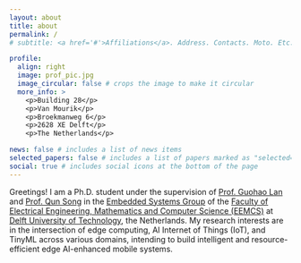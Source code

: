 ```yaml
---
layout: about
title: about
permalink: /
# subtitle: <a href='#'>Affiliations</a>. Address. Contacts. Moto. Etc.

profile:
  align: right
  image: prof_pic.jpg
  image_circular: false # crops the image to make it circular
  more_info: >
    <p>Building 28</p>
    <p>Van Mourik</p>
    <p>Broekmanweg 6</p>
    <p>2628 XE Delft</p>
    <p>The Netherlands</p>

news: false # includes a list of news items
selected_papers: false # includes a list of papers marked as "selected={true}"
social: true # includes social icons at the bottom of the page
---
```

Greetings! I am a Ph.D. student under the supervision of [Prof. Guohao Lan](https://guohao.netlify.app/) and [Prof. Qun Song](https://song-qun.github.io/) in the [Embedded Systems Group](https://www.tudelft.nl/ewi/over-de-faculteit/afdelingen/software-technology/embedded-systems) of the [Faculty of Electrical Engineering, Mathematics and Computer Science (EEMCS)](https://www.tudelft.nl/en/eemcs/the-faculty/departments/software-technology) at [Delft University of Technology](https://www.tudelft.nl/en/), the Netherlands. My research interests are in the intersection of edge computing, AI Internet of Things (IoT), and TinyML across various domains, intending to build intelligent and resource-efficient edge AI-enhanced mobile systems.

<!--Write your biography here. Tell the world about yourself. Link to your favorite [subreddit](http://reddit.com). You can put a picture in, too. The code is already in, just name your picture `prof_pic.jpg` and put it in the `img/` folder.

Put your address / P.O. box / other info right below your picture. You can also disable any of these elements by editing `profile` property of the YAML header of your `_pages/about.md`. Edit `_bibliography/papers.bib` and Jekyll will render your [publications page](/al-folio/publications/) automatically.

Link to your social media connections, too. This theme is set up to use [Font Awesome icons](https://fontawesome.com/) and [Academicons](https://jpswalsh.github.io/academicons/), like the ones below. Add your Facebook, Twitter, LinkedIn, Google Scholar, or just disable all of them.-->
